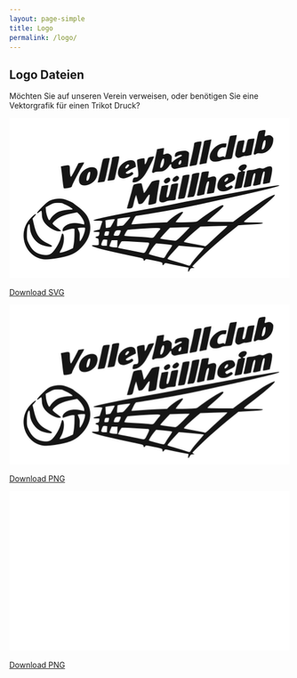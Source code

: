 ```yaml
---
layout: page-simple
title: Logo
permalink: /logo/
---
```


## **Logo Dateien**
Möchten Sie auf unseren Verein verweisen, oder benötigen Sie eine Vektorgrafik für einen Trikot Druck?

<div class="logo-download">

<p><img src="/img/vcm-banner.svg"></p>
<p><a href="/img/vcm-banner.svg" download>Download SVG</a></p>

<p><img src="/img/vcm-banner.png"></p>
<p><a href="/img/vcm-banner.png" download>Download PNG</a></p>

<p><img src="/img/vcm-banner-white.png" class="white"></p>
<p><a href="/img/vcm-banner-white.png" download>Download PNG</a></p>

</div>

